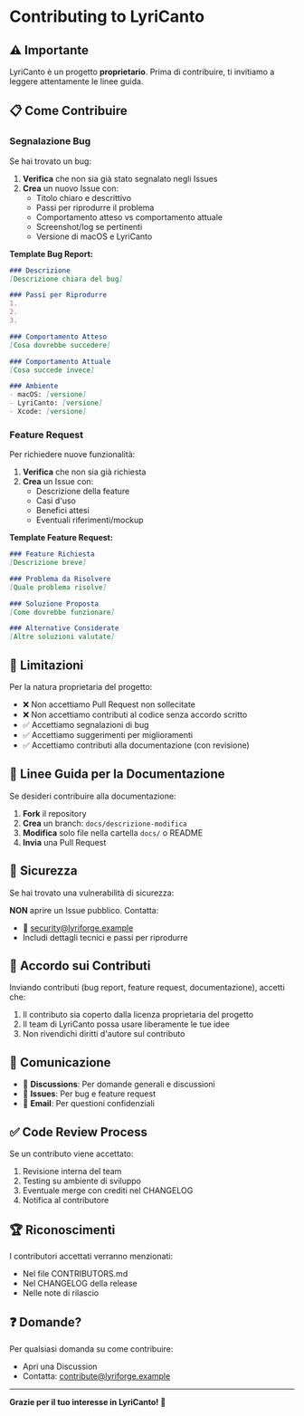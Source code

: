 # Contributing to LyriCanto

## ⚠️ Importante

LyriCanto è un progetto **proprietario**. Prima di contribuire, ti invitiamo a leggere attentamente le linee guida.

## 📋 Come Contribuire

### Segnalazione Bug

Se hai trovato un bug:

1. **Verifica** che non sia già stato segnalato negli Issues
2. **Crea** un nuovo Issue con:
   - Titolo chiaro e descrittivo
   - Passi per riprodurre il problema
   - Comportamento atteso vs comportamento attuale
   - Screenshot/log se pertinenti
   - Versione di macOS e LyriCanto

**Template Bug Report:**
```markdown
### Descrizione
[Descrizione chiara del bug]

### Passi per Riprodurre
1. 
2. 
3. 

### Comportamento Atteso
[Cosa dovrebbe succedere]

### Comportamento Attuale
[Cosa succede invece]

### Ambiente
- macOS: [versione]
- LyriCanto: [versione]
- Xcode: [versione]
```

### Feature Request

Per richiedere nuove funzionalità:

1. **Verifica** che non sia già richiesta
2. **Crea** un Issue con:
   - Descrizione della feature
   - Casi d'uso
   - Benefici attesi
   - Eventuali riferimenti/mockup

**Template Feature Request:**
```markdown
### Feature Richiesta
[Descrizione breve]

### Problema da Risolvere
[Quale problema risolve]

### Soluzione Proposta
[Come dovrebbe funzionare]

### Alternative Considerate
[Altre soluzioni valutate]
```

## 🚫 Limitazioni

Per la natura proprietaria del progetto:

- ❌ Non accettiamo Pull Request non sollecitate
- ❌ Non accettiamo contributi al codice senza accordo scritto
- ✅ Accettiamo segnalazioni di bug
- ✅ Accettiamo suggerimenti per miglioramenti
- ✅ Accettiamo contributi alla documentazione (con revisione)

## 📝 Linee Guida per la Documentazione

Se desideri contribuire alla documentazione:

1. **Fork** il repository
2. **Crea** un branch: `docs/descrizione-modifica`
3. **Modifica** solo file nella cartella `docs/` o README
4. **Invia** una Pull Request

## 🔐 Sicurezza

Se hai trovato una vulnerabilità di sicurezza:

**NON** aprire un Issue pubblico. Contatta:
- 📧 security@lyriforge.example
- Includi dettagli tecnici e passi per riprodurre

## 📜 Accordo sui Contributi

Inviando contributi (bug report, feature request, documentazione), accetti che:

1. Il contributo sia coperto dalla licenza proprietaria del progetto
2. Il team di LyriCanto possa usare liberamente le tue idee
3. Non rivendichi diritti d'autore sul contributo

## 💬 Comunicazione

- 💬 **Discussions**: Per domande generali e discussioni
- 🐛 **Issues**: Per bug e feature request
- 📧 **Email**: Per questioni confidenziali

## ✅ Code Review Process

Se un contributo viene accettato:

1. Revisione interna del team
2. Testing su ambiente di sviluppo
3. Eventuale merge con crediti nel CHANGELOG
4. Notifica al contributore

## 🏆 Riconoscimenti

I contributori accettati verranno menzionati:
- Nel file CONTRIBUTORS.md
- Nel CHANGELOG della release
- Nelle note di rilascio

## ❓ Domande?

Per qualsiasi domanda su come contribuire:
- Apri una Discussion
- Contatta: contribute@lyriforge.example

---

**Grazie per il tuo interesse in LyriCanto! 🎵**
